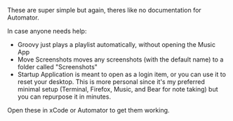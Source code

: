 These are super simple but again, theres like no documentation for Automator.

In case anyone needs help:

* Groovy just plays a playlist automatically, without opening the Music App
* Move Screenshots moves any screenshots (with the default name) to a folder called "Screenshots"
* Startup Application is meant to open as a login item, or you can use it to reset your desktop. This is more personal since it's my preferred minimal setup (Terminal, Firefox, Music, and Bear for note taking) but you can repurpose it in minutes.

Open these in xCode or Automator to get them working.
